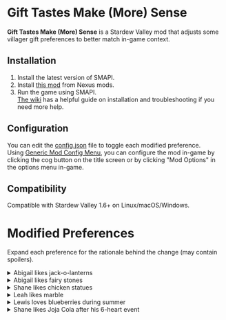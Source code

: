 # Gift Tastes Make (More) Sense
**Gift Tastes Make (More) Sense** is a Stardew Valley mod that adjusts some villager gift preferences to better match in-game context. 

## Installation
1. Install the latest version of SMAPI.
2. Install [this mod]() from Nexus mods.
3. Run the game using SMAPI. <br>
[The wiki](https://www.stardewvalleywiki.com/Modding:Player_Guide/Getting_Started) has a helpful guide on installation and troubleshooting if you need more help. 

## Configuration 
You can edit the [config.json](https://github.com/juhapark21/StardewValleyMods/blob/main/%5BCP%5D%20GiftTastesMakeSense/config.json) file to toggle each modified preference. <br>
Using [Generic Mod Config Menu](https://www.nexusmods.com/stardewvalley/mods/5098), you can configure the mod in-game by clicking the cog button on the title screen or by clicking "Mod Options" in the options menu in-game. 

## Compatibility 
Compatible with Stardew Valley 1.6+ on Linux/macOS/Windows. 

# Modified Preferences
Expand each preference for the rationale behind the change (may contain spoilers).
<details>
  <summary> Abigail likes jack-o-lanterns </summary>
  Secret note #1 mentions that Abigail loves the smell of carved pumpkin. 
</details>
<details>
  <summary> Abigail likes fairy stones </summary>
   Abigail likes purple, as well as the occult. Fairy stones are purple and are said to have been made from the bones of ancient fairies, as per an old miner's song. 
</details>
<details>
  <summary> Shane likes chicken statues </summary>
   Shane likes chickens. 
</details>
<details>
  <summary> Leah likes marble </summary>
   The item description says marble is "a very popular material for sculptures", and it is rarer/more expensive than other building materials. Leah spends each morning sculpting. 
</details>
<details>
  <summary> Lewis loves blueberries during summer </summary>
   On summer Sundays, Lewis comments that he enjoys fresh blueberries. 
</details>
<details>
  <summary> Shane likes Joja Cola after his 6-heart event </summary>
   Shane starts cutting down on alcohol after his 6-heart event, and he has been seen drinking Joja Cola instead (14-heart event). He also loves Joja Cola as a snack in the Movie Theater. 
</details>
